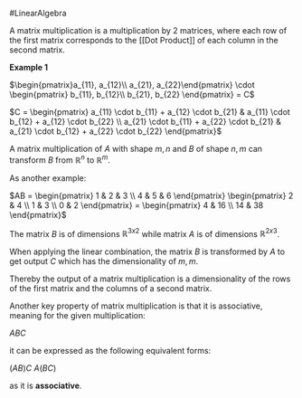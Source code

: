 #LinearAlgebra 

A matrix multiplication is a multiplication by 2 matrices, where each row of the first matrix corresponds to the [[Dot Product]] of each column in the second matrix.

**Example 1**

$\begin{pmatrix}a_{11}, a_{12}\\ a_{21}, a_{22}\end{pmatrix} \cdot \begin{pmatrix} b_{11}, b_{12}\\ b_{21}, b_{22} \end{pmatrix} = C$

$C = \begin{pmatrix} a_{11} \cdot b_{11} + a_{12} \cdot b_{21} & a_{11} \cdot b_{12} + a_{12} \cdot b_{22} \\ a_{21} \cdot b_{11} + a_{22} \cdot b_{21} & a_{21} \cdot b_{12} + a_{22} \cdot b_{22} \end{pmatrix}$

A matrix multiplication of $A$ with shape $m, n$ and $B$ of shape $n, m$ can transform $B$ from $\mathbb{R}^n$ to $\mathbb{R}^m$.

As another example:

$AB = \begin{pmatrix} 1 & 2 & 3 \\ 4 & 5 & 6 \end{pmatrix} \begin{pmatrix} 2 & 4 \\ 1 & 3 \\ 0 & 2 \end{pmatrix} = \begin{pmatrix} 4 & 16 \\ 14 & 38 \end{pmatrix}$

The matrix $B$ is of dimensions $\mathbb{R}^{3x2}$ while matrix $A$ is of dimensions $\mathbb{R}^{2x3}$. 

When applying the linear combination, the matrix $B$ is transformed by $A$ to get output $C$ which has the dimensionality of $m, m$. 

Thereby the output of a matrix multiplication is a dimensionality of the rows of the first matrix and the columns of a second matrix.

Another key property of matrix multiplication is that it is associative, meaning for the given multiplication:

$ABC$

it can be expressed as the following equivalent forms:

$(AB)C$
$A(BC)$

as it is **associative**.
